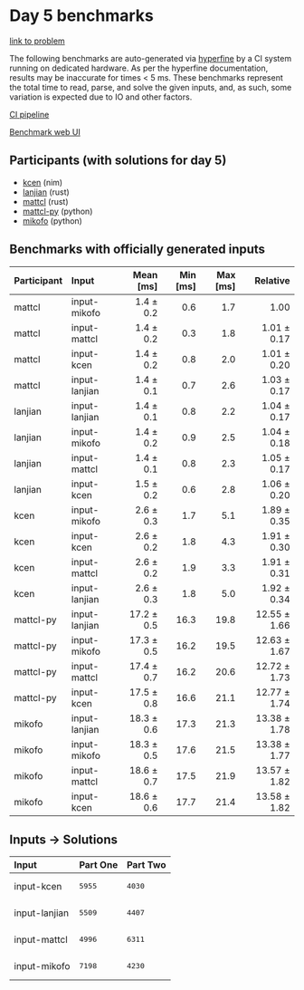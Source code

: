 # Day 5 benchmarks

[link to problem](https://adventofcode.com/2024/day/5)

The following benchmarks are auto-generated via
[hyperfine](https://github.com/sharkdp/hyperfine) by a CI system running on
dedicated hardware. As per the hyperfine documentation, results may be
inaccurate for times < 5 ms. These benchmarks represent the total time to read,
parse, and solve the given inputs, and, as such, some variation is expected due
to IO and other factors.

[CI pipeline](http://ci.papercode.net:8080/teams/main/pipelines/aoc2024)

[Benchmark web UI](https://aoc.ancalagon.black)


## Participants (with solutions for day 5)

- [kcen](https://github.com/kcen/aoc2024) (nim)
- [lanjian](https://github.com/lanjian/aoc-2024) (rust)
- [mattcl](https://github.com/mattcl/aoc2024) (rust)
- [mattcl-py](https://github.com/mattcl/aoc2024-py) (python)
- [mikofo](https://github.com/mikofo/aoc2024) (python)


## Benchmarks with officially generated inputs

| Participant | Input | Mean [ms] | Min [ms] | Max [ms] | Relative |
|:---|:---|---:|---:|---:|---:|
| mattcl | input-mikofo | 1.4 ± 0.2 | 0.6 | 1.7 | 1.00 |
| mattcl | input-mattcl | 1.4 ± 0.2 | 0.3 | 1.8 | 1.01 ± 0.17 |
| mattcl | input-kcen | 1.4 ± 0.2 | 0.8 | 2.0 | 1.01 ± 0.20 |
| mattcl | input-lanjian | 1.4 ± 0.1 | 0.7 | 2.6 | 1.03 ± 0.17 |
| lanjian | input-lanjian | 1.4 ± 0.1 | 0.8 | 2.2 | 1.04 ± 0.17 |
| lanjian | input-mikofo | 1.4 ± 0.2 | 0.9 | 2.5 | 1.04 ± 0.18 |
| lanjian | input-mattcl | 1.4 ± 0.1 | 0.8 | 2.3 | 1.05 ± 0.17 |
| lanjian | input-kcen | 1.5 ± 0.2 | 0.6 | 2.8 | 1.06 ± 0.20 |
| kcen | input-mikofo | 2.6 ± 0.3 | 1.7 | 5.1 | 1.89 ± 0.35 |
| kcen | input-kcen | 2.6 ± 0.2 | 1.8 | 4.3 | 1.91 ± 0.30 |
| kcen | input-mattcl | 2.6 ± 0.2 | 1.9 | 3.3 | 1.91 ± 0.31 |
| kcen | input-lanjian | 2.6 ± 0.3 | 1.8 | 5.0 | 1.92 ± 0.34 |
| mattcl-py | input-lanjian | 17.2 ± 0.5 | 16.3 | 19.8 | 12.55 ± 1.66 |
| mattcl-py | input-mikofo | 17.3 ± 0.5 | 16.2 | 19.5 | 12.63 ± 1.67 |
| mattcl-py | input-mattcl | 17.4 ± 0.7 | 16.2 | 20.6 | 12.72 ± 1.73 |
| mattcl-py | input-kcen | 17.5 ± 0.8 | 16.6 | 21.1 | 12.77 ± 1.74 |
| mikofo | input-lanjian | 18.3 ± 0.6 | 17.3 | 21.3 | 13.38 ± 1.78 |
| mikofo | input-mikofo | 18.3 ± 0.5 | 17.6 | 21.5 | 13.38 ± 1.77 |
| mikofo | input-mattcl | 18.6 ± 0.7 | 17.5 | 21.9 | 13.57 ± 1.82 |
| mikofo | input-kcen | 18.6 ± 0.6 | 17.7 | 21.4 | 13.58 ± 1.82 |


## Inputs -> Solutions

| Input | Part One | Part Two |
|:---|:---|:---|
|input-kcen|<pre>5955</pre>|<pre>4030</pre>|
|input-lanjian|<pre>5509</pre>|<pre>4407</pre>|
|input-mattcl|<pre>4996</pre>|<pre>6311</pre>|
|input-mikofo|<pre>7198</pre>|<pre>4230</pre>|